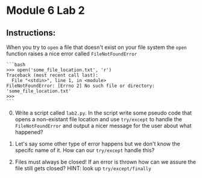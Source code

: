 # Module 6 Lab 2

## Instructions:

When you try to `open` a file that doesn't exist on your file system the `open` function raises a nice error called `FileNotFoundError`

    ```bash
    >>> open('some_file_location.txt', 'r')
    Traceback (most recent call last):
      File "<stdin>", line 1, in <module>
    FileNotFoundError: [Errno 2] No such file or directory: 'some_file_location.txt'
    >>>
    ```

0. Write a script called `lab2.py`. In the script write some pseudo code that opens a non-existant file location
 and use `try/except` to handle the `FileNotFoundError` and output a nicer message for the user about what happened?

0. Let's say some other type of error happens but we don't know the specifc name of it. How can our `try/except` handle this?

0. Files must always be closed! If an error is thrown how can we assure the file still gets closed? HINT: look up `try/except/finally`

